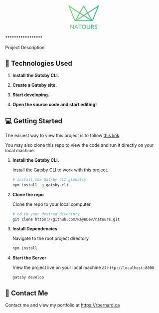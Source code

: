 <p align="center">
    <img alt="Natours Project" src="https://github.com/RayBDev/natours/blob/master/src/resources/img/logo-green-2x.png" width="100" />
</p>
*****************

Project Description

## :bookmark_tabs: Technologies Used

1.  **Install the Gatsby CLI.**

2)  **Create a Gatsby site.**

3.  **Start developing.**

4)  **Open the source code and start editing!**

## :computer: Getting Started

The easiest way to view this project is to follow [this link](https://raybdev.github.io/natours/).

You may also clone this repo to view the code and run it directly on your local machine.

1.  **Install the Gatsby CLI.**

    Install the Gatsby CLI to work with this project.

    ```sh
    # install the Gatsby CLI globally
    npm install -g gatsby-cli
    ```

2.  **Clone the repo**

    Clone the repo to your local computer.

    ```sh
    # cd to your desired directory
    git clone https://github.com/RayBDev/natours.git
    ```

3.  **Install Dependencies**

    Navigate to the root project directory

    ```sh
    npm install
    ```

4.  **Start the Server**

    View the project live on your local machine at `http://localhost:8000`

    ```sh
    gatsby develop
    ```

## :email: Contact Me

Contact me and view my portfolio at <https://rbernard.ca>

